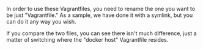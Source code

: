 In order to use these Vagrantfiles, you need to rename the one you want to be just "Vagrantfile." As a sample, we have done it with a symlink, but you can do it any way you wish.

If you compare the two files, you can see there isn't much difference, just a matter of switching where the "docker host" Vagrantfile resides.